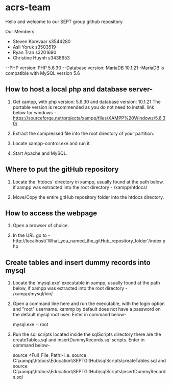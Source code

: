 # acrs-team
Hello and welcome to our SEPT group github repository

Our Members:
- Steven Korevaar   s3544280
- Asli Yoruk s3503519
- Ryan Tran s3201690
- Christine Huynh s3438653


--PHP version: PHP 5.6.30
--Database version:	MariaDB 10.1.21
	-MariaDB is compatible with MySQL version 5.6


	
How to host a local php and database server-
---------------------------------------------------------------------
1.	Get xampp, with php version: 5.6.30 and database version: 10.1.21
	The portable version is recommended as you do not need to install.
	link below for windows -
https://sourceforge.net/projects/xampp/files/XAMPP%20Windows/5.6.30/
	
2.	Extract the compressed file into the root directory of your 
partition.

3.	Locate xampp-control.exe and run it.

4.	Start Apache and MySQL.



Where to put the gitHub repository
---------------------------------------------------------------------
1.	Locate the 'htdocs' directory in xampp, usually found at the path
	below, if xampp was extracted into the root directory -
	/xampp/htdocs/

2.	Move/Copy the entire gitHub repository folder into the htdocs
	directory.
	

	
How to access the webpage
---------------------------------------------------------------------
1.	Open a browser of choice.

2.	In the URL go to -
http://localhost/'What_you_named_the_gitHub_repository_folder'/index.php



Create tables and insert dummy records into mysql
---------------------------------------------------------------------
1.	Locate the 'mysql.exe' executable in xampp, usually found at the 
	path below, if xampp was extracted into the root directory -
	/xampp/mysql/bin/
	
2.	Open a command line here and run the executable, with the 
	login option and "root" username.
	xammp by default does not have a password on the default mysql root
	user. 
	Enter in command below-
	
	mysql.exe -l root
	
4.	Run the sql scripts located inside the sqlScripts directory 
	there are the createTables.sql and insertDummyRecords.sql 
	scripts.
	Enter in command below-
	
	source <Full_File_Path>
	i.e.
	source C:\xampp\htdocs\Education\SEPTGitHub\sqlScripts\createTables.sql
	and 
	source C:\xampp\htdocs\Education\SEPTGitHub\sqlScripts\insertDummyRecords.sql